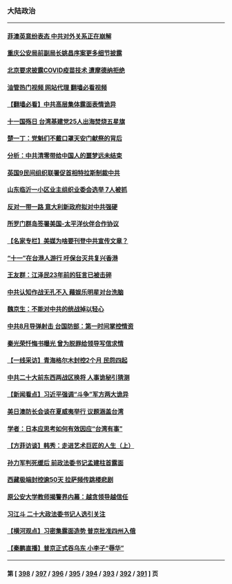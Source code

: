 ### 大陆政治
---
#### [菲澳英意纷表态 中共对外关系正在崩解](../../pages/ncid277/n13837131.md?10022045) 
#### [重庆公安局前副局长姚昌序案更多细节披露](../../pages/ncid277/n13837134.md?10022045) 
#### [北京要求披露COVID疫苗技术 遭摩德纳拒绝](../../pages/ncid277/n13836871.md?10022045) 
#### [油管热门视频 网站代理 翻墙必看视频](http://209.222.30.114:81/youtube.html?10022045)
#### [【翻墙必看】中共高层集体露面表情诡异](../../pages/ncid277/n13837050.md?10022045) 
#### [十一国殇日 台湾基建党25人出海焚烧五星旗](../../pages/ncid277/n13836982.md?10022045) 
#### [楚一丁：党魁们不戴口罩天安门献祭的背后](../../pages/ncid277/n13837002.md?10022045) 
#### [分析：中共清零带给中国人的噩梦远未结束](../../pages/ncid277/n13836961.md?10022045) 
#### [英国9民间组织联署促首相特拉斯制裁中共](../../pages/ncid277/n13836933.md?10022045) 
#### [山东临沂一小区业主组织业委会选举 7人被抓](../../pages/ncid277/n13836918.md?10022045) 
#### [反对一带一路 意大利新政府拟对中共强硬](../../pages/ncid277/n13836853.md?10022045) 
#### [所罗门群岛签署美国-太平洋伙伴合作协议](../../pages/ncid277/n13836866.md?10022045) 
#### [【名家专栏】美媒为啥要刊登中共宣传文章？](../../pages/ncid277/n13836801.md?10022045) 
#### [“十一”在台港人游行 吁保台灭共复兴香港](../../pages/ncid277/n13836819.md?10022045) 
#### [王友群：江泽民23年前的狂言已被击碎](../../pages/ncid277/n13836529.md?10022045) 
#### [中共认知作战无孔不入 藉娱乐明星对台洗脑](../../pages/ncid277/n13836744.md?10022045) 
#### [魏京生：不能对中共的统战掉以轻心](../../pages/ncid277/n13836743.md?10022045) 
#### [中共8月导弹射击 台国防部：第一时间掌控情资](../../pages/ncid277/n13836672.md?10022045) 
#### [秦光荣忏悔书曝光 曾为脱罪给领导写信求情](../../pages/ncid277/n13836690.md?10022045) 
#### [【一线采访】青海格尔木封控2个月 民怨四起](../../pages/ncid277/n13836720.md?10022045) 
#### [中共二十大前东西两战区换将 人事诡秘引猜测](../../pages/ncid277/n13836700.md?10022045) 
#### [【新闻看点】习近平强调“斗争”军方两大诡异](../../pages/ncid277/n13836385.md?10022045) 
#### [美日澳防长会谈在夏威夷举行 议题涵盖台湾](../../pages/ncid277/n13836618.md?10022045) 
#### [学者：日本应思考如何有效因应“台湾有事”](../../pages/ncid277/n13836569.md?10022045) 
#### [【方菲访谈】韩秀：走进艺术巨匠的人生（上）](../../pages/ncid277/n13836429.md?10022045) 
#### [孙力军判死缓后 前政法委书记孟建柱首露面](../../pages/ncid277/n13836573.md?10022045) 
#### [西藏极端封控逾50天 拉萨频传跳楼悲剧](../../pages/ncid277/n13836551.md?10022045) 
#### [原公安大学教师揭警界内幕：越贪领导越信任](../../pages/ncid277/n13836547.md?10022045) 
#### [习江斗 二十大政法委书记人选引关注](../../pages/ncid277/n13836416.md?10022045) 
#### [【横河观点】习密集露面造势 普京批准四州入俄](../../pages/ncid277/n13836438.md?10022045) 
#### [【秦鹏直播】普京正式吞乌东 小李子“辱华”](../../pages/ncid277/n13836434.md?10022045) 

---
#### 第 [ [398](./398.md?10022045) / [397](./397.md?10022045) / [396](./396.md?10022045) / [395](./395.md?10022045) / [394](./394.md?10022045) / [393](./393.md?10022045) / [392](./392.md?10022045) / [391](./391.md?10022045) ] 页
